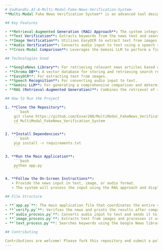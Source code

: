 ```yaml
---
# Vadhandhi.AI-A-Multi-Modal-Fake-News-Verification-System-
**Multi-Modal Fake News Verification System** is an advanced tool designed to verify the authenticity of news using text, image, and audio inputs. The system leverages the Retrieval-Augmented Generation (RAG) approach to detect fake news by comparing user-provided content against legitimate news sources.

## Key Features

- **Retrieval-Augmented Generation (RAG) Approach**: The system integrates RAG to enhance the verification process by combining retrieved relevant news articles with generative capabilities for a comprehensive analysis.
- **Text Verification**: Extracts keywords from the news text and searches for related articles using the GoogleNews library. The retrieved articles are stored in Chroma DB for further comparison.
- **Image Verification**: Utilizes EasyOCR to extract text from images, which is then processed similarly to textual input using the RAG approach.
- **Audio Verification**: Converts audio input to text using a speech recognition library, which is then compared with legitimate news articles retrieved using the RAG approach.
- **Cross-Modal Comparison**: Leverages the Gemini LLM to perform a final comparison between the extracted text and the legitimate news articles. The model returns a verification result (true or false), along with additional links to relevant information.

## Technologies Used

- **GoogleNews Library**: For retrieving relevant news articles based on extracted keywords.
- **Chroma DB**: A vector database for storing and retrieving search results.
- **EasyOCR**: For extracting text from images.
- **Speech Recognition**: For converting audio input to text.
- **Gemini LLM**: For generating a comprehensive comparison and determining the authenticity of the news.
- **RAG (Retrieval-Augmented Generation)**: Combines the retrieval of relevant documents with generative models to enhance the accuracy of fake news detection.

## How to Run the Project

1. **Clone the Repository**:
    ```bash
    git clone https://github.com/Esvar200/MultiModal_FakeNews_Verification_System.git
    cd MultiModal_FakeNews_Verification_System
    ```

2. **Install Dependencies**:
    ```bash
    pip install -r requirements.txt
    ```

3. **Run the Main Application**:
    ```bash
    python app.py
    ```

4. **Follow the On-Screen Instructions**:
   - Provide the news input in text, image, or audio format.
   - The system will process the input using the RAG approach and display whether the news is true or false, along with additional links for further verification.

## File Structure

- **`app.py`**: The main application file that coordinates the entire verification process.
- **`verify.py`**: Verifies the news and prints the results after comparison.
- **`audio_process.py`**: Converts audio input to text and sends it to text processing.
- **`image_process.py`**: Extracts text from images and processes it using the same flow as audio.
- **`text_process.py`**: Searches keywords using the Google News library, updates the Chroma DB, and sends data to `verify.py` for further verification.

## Contributing

Contributions are welcome! Please fork this repository and submit a pull request for any feature enhancements or bug fixes.
---
```

